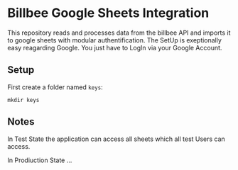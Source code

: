 # Billbee Google Sheets Integration
 This repository reads and processes data from the billbee API and imports it to google sheets with modular authentification. The SetUp is exeptionally easy reagarding Google. You just have to LogIn via your Google Account.
 
 ## Setup
 
 First create a folder named `keys`:
 
 ```mkdir keys```

## Notes
In Test State the application can access all sheets which all test Users can access.

In Prodiuction State ...
